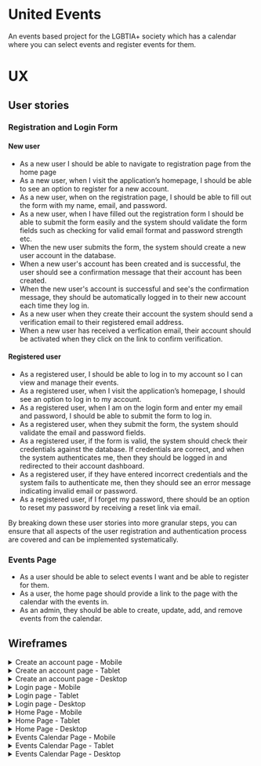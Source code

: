 # United Events

An events based project for the LGBTIA+ society which has a calendar where you can select events and register events for them. 

# UX

## User stories

### Registration and Login Form
#### New user
- As a new user I should be able to navigate to registration page from the home page
- As a new user, when I visit the application’s homepage, I should be able to see an option to register for a new account.
- As a new user, when on the registration page, I should be able to fill out the form with my name, email, and password.
- As a new user, when I have filled out the registration form I should be able to submit the form easily and the system should validate the form fields such as checking for valid email format and password strength etc.
- When the new user submits the form, the system should create a new user account in the database.
- When a new user's account has been created and is successful, the user should see a confirmation message that their account has been created.
- When the new user's account is successful and see's the confirmation message, they should be automatically logged in to their new account each time they log in.
- As a new user when they create their account the system should send a verification email to their registered email address.
- When a new user has received a verfication email, their account should be activated when they click on the link to confirm verification.
#### Registered user
- As a registered user, I should be able to log in to my account so I can view and manage their events.
- As a registered user, when I visit the application’s homepage, I should see an option to log in to my account.
- As a registered user, when I am on the login form and enter my email and password, I should be able to submit the form to log in.
- As a registered user, when they submit the form, the system should validate the email and password fields.
- As a registered user, if the form is valid, the system should check their credentials against the database. If credentials are correct, and when the system authenticates me, then they should be logged in and redirected to their account dashboard.
- As a registered user, if they have entered incorrect credentials and the system fails to authenticate me, then they should see an error message indicating invalid email or password.
- As a registered user, if I forget my password, there should be an option to reset my password by receiving a reset link via email.

By breaking down these user stories into more granular steps, you can ensure that all aspects of the user registration and authentication process are covered and can be implemented systematically.

### Events Page
- As a user should be able to select events I want and be able to register for them.
- As a user, the home page should provide a link to the page with the calendar with the events in.
- As an admin, they should be able to create, update, add, and remove events from the calendar.

## Wireframes

<details>
<summary>Create an account page - Mobile</summary>   
<img src='wireframes/create-account-page-mobile.png' alt='Create an Account page - Mobile'>
</details>
<details>
<summary>Create an account page - Tablet</summary>   
<img src= 'wireframes/create-account-page-tablet.png' alt='Create an Account Page - Tablet'>
</details>
<details>
<summary>Create an account page - Desktop</summary>   
<img src='wireframes/create-account-page-desktop.png' alt='Create an Account Page - Desktop'>
</details>
<details>
<summary>Login page - Mobile</summary>   
<img src='wireframes/login-page-mob.png' alt='Login Page - Mobile'>
</details>
<details>
<summary>Login page - Tablet</summary>   
<img src='wireframes/login-page-tablet.png' alt='Login Page - Tablet'>
</details>
<details>
<summary>Login page - Desktop</summary>   
<img src='wireframes/login-page-desktop.png' alt='Login Page - Desktop'>
</details>
<details>
<summary>Home Page - Mobile</summary>   
<img src='wireframes/home-page-mob.png' alt='Home Page - Mobile'>
</details>
<details>
<summary>Home Page - Tablet</summary>   
<img src='wireframes/home-page-tablet.png' alt='Home Page - Tablet'>
</details>
<details>
<summary>Home Page - Desktop</summary>   
<img src='wireframes/home-page-desktop.png' alt='Home Page - Desktop'>
</details>
<details>
<summary>Events Calendar Page - Mobile</summary>   
<img src='wireframes/events-calendar-page-mob.png' alt='Events Calendar Page - Mobile'>
</details>
<details>
<summary>Events Calendar Page - Tablet</summary>   
<img src='wireframes/events-calendar-page-tablet.png' alt='Events Calendar Page - Tablet'>
</details>
<details>
<summary>Events Calendar Page - Desktop</summary>   
<img src='wireframes/events-calendar-page-desktop.png' alt='Events Calendar Page - Desktop'>
</details>


